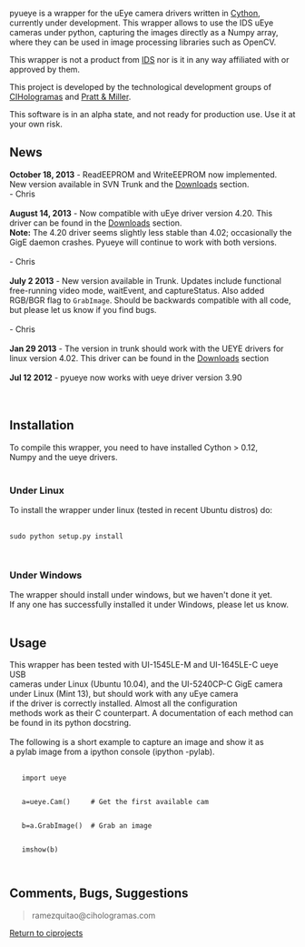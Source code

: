 pyueye is a wrapper for the uEye camera drivers written in  [Cython](http://www.cython.org),
currently under development. This wrapper allows to use the IDS uEye
cameras under python, capturing the images directly as a  Numpy array, where they can be used in image processing libraries such as OpenCV.

This wrapper is not a product from [IDS](http://www.ids-imaging.com/) nor is it in any way affiliated with or approved by them.

This project is developed by the technological development groups of [CIHologramas](http://www.cihologramas.com) and [Pratt & Miller](http://prattmiller.com).

This software is in an alpha state, and not ready for production use. Use it at your own risk.

## News ##

**October 18, 2013** - ReadEEPROM and WriteEEPROM now implemented. New version available in SVN Trunk and the [Downloads](http://code.google.com/p/pyueye/downloads/list) section.
<br>- Chris<br>
<br>
<b>August 14, 2013</b> - Now compatible with uEye driver version 4.20. This driver can be found in the <a href='http://code.google.com/p/pyueye/downloads/list'>Downloads</a> section.<br>
<b>Note:</b> The 4.20 driver seems slightly less stable than 4.02; occasionally the GigE daemon crashes. Pyueye will continue to work with both versions.<br>
<br>- Chris<br>
<br>
<b>July 2 2013</b> - New version available in Trunk. Updates include functional free-running video mode, waitEvent, and captureStatus. Also added RGB/BGR flag to <code>GrabImage</code>. Should be backwards compatible with all code, but please let us know if you find bugs.<br>
<br>- Chris<br>
<br>
<b>Jan 29 2013</b> - The version in trunk should work with the UEYE drivers for linux version 4.02. This driver can be found in the <a href='http://code.google.com/p/pyueye/downloads/list'>Downloads</a> section<br>
<br>
<b>Jul 12 2012</b> - pyueye now works with ueye driver version 3.90<br>
<br>
<br>
<h2>Installation</h2>


To compile this wrapper, you need to have installed  Cython > 0.12,<br>
Numpy and the  ueye drivers.<br>
<br>
<h3>Under Linux</h3>

To install the wrapper under linux (tested in recent Ubuntu distros) do:<br>
<br>
<pre><code>sudo python setup.py install<br>
</code></pre>

<h3>Under Windows</h3>

The wrapper should install under windows, but we haven't done it yet.<br>
If any one has successfully installed it under Windows, please let us know.<br>
<br>
<h2>Usage</h2>


This wrapper has been tested with UI-1545LE-M and UI-1645LE-C ueye USB<br>
cameras under Linux (Ubuntu 10.04), and the UI-5240CP-C GigE camera under Linux (Mint 13), but should work with any uEye camera<br>
if the driver is correctly installed. Almost all the configuration<br>
methods work as their C counterpart. A documentation of each method can<br>
be found in its python docstring.<br>
<br>
The following is a short example to capture an image and show it as<br>
a pylab image from a ipython console (ipython -pylab).<br>
<br>
<pre><code>   import ueye<br>
   a=ueye.Cam()     # Get the first available cam<br>
   b=a.GrabImage()  # Grab an image<br>
   imshow(b)<br>
</code></pre>

<h2>Comments, Bugs, Suggestions</h2>

<blockquote>ramezquitao@cihologramas.com</blockquote>


<a href='http://code.google.com/p/ciprojects/'>Return to ciprojects</a>
